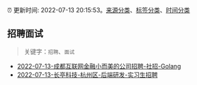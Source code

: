 :alarm_clock: 更新时间: 2022-07-13 20:15:53。[来源分类](../README.md)、[标签分类](../TAGS.md)、[时间分类](../TIMELINE.md)

## 招聘面试


> 关键字：`招聘`、`面试`



- [2022-07-13-成都互联网金融小而美的公司招聘-社招-Golang](https://www.v2ex.com/t/865977) 
- [2022-07-13-长亭科技-杭州区-后端研发-实习生招聘](https://www.v2ex.com/t/865969) 
